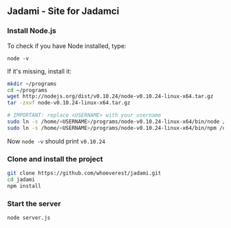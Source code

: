 ## Jadami - Site for Jadamci

### Install Node.js

To check if you have Node installed, type:

`node -v`

If it's missing, install it:

```bash
mkdir ~/programs
cd ~/programs
wget http://nodejs.org/dist/v0.10.24/node-v0.10.24-linux-x64.tar.gz
tar -zxvf node-v0.10.24-linux-x64.tar.gz

# IMPORTANT: replace <USERNAME> with your username
sudo ln -s /home/<USERNAME>/programs/node-v0.10.24-linux-x64/bin/node /usr/local/bin/node
sudo ln -s /home/<USERNAME>/programs/node-v0.10.24-linux-x64/bin/npm /usr/local/bin/npm
```

Now `node -v` should print `v0.10.24`

### Clone and install the project

```bash
git clone https://github.com/whoeverest/jadami.git
cd jadami
npm install
```

### Start the server

`node server.js`
